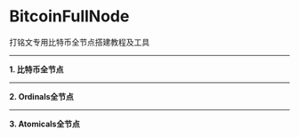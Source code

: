 # BitcoinFullNode

打铭文专用比特币全节点搭建教程及工具

---

**1. 比特币全节点**

---

**2. Ordinals全节点**

---

**3. Atomicals全节点**

